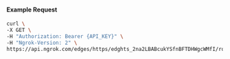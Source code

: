 <!-- Code generated for API Clients. DO NOT EDIT. -->

#### Example Request

```bash
curl \
-X GET \
-H "Authorization: Bearer {API_KEY}" \
-H "Ngrok-Version: 2" \
https://api.ngrok.com/edges/https/edghts_2na2LBABcukYSfnBFTDHWgcWMfI/routes/edghtsrt_2na2L7x0W4GYF7utWBuUPDJfVIF/circuit_breaker
```
